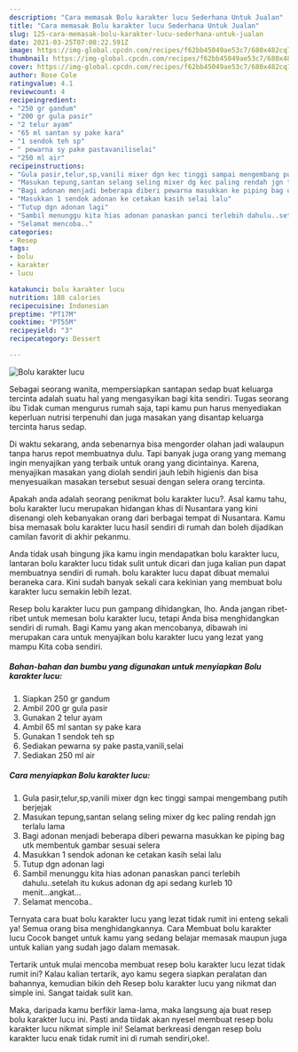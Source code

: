 ```yaml
---
description: "Cara memasak Bolu karakter lucu Sederhana Untuk Jualan"
title: "Cara memasak Bolu karakter lucu Sederhana Untuk Jualan"
slug: 125-cara-memasak-bolu-karakter-lucu-sederhana-untuk-jualan
date: 2021-03-25T07:08:22.591Z
image: https://img-global.cpcdn.com/recipes/f62bb45049ae53c7/680x482cq70/bolu-karakter-lucu-foto-resep-utama.jpg
thumbnail: https://img-global.cpcdn.com/recipes/f62bb45049ae53c7/680x482cq70/bolu-karakter-lucu-foto-resep-utama.jpg
cover: https://img-global.cpcdn.com/recipes/f62bb45049ae53c7/680x482cq70/bolu-karakter-lucu-foto-resep-utama.jpg
author: Rose Cole
ratingvalue: 4.1
reviewcount: 4
recipeingredient:
- "250 gr gandum"
- "200 gr gula pasir"
- "2 telur ayam"
- "65 ml santan sy pake kara"
- "1 sendok teh sp"
- " pewarna sy pake pastavaniliselai"
- "250 ml air"
recipeinstructions:
- "Gula pasir,telur,sp,vanili mixer dgn kec tinggi sampai mengembang putih berjejak"
- "Masukan tepung,santan selang seling mixer dg kec paling rendah jgn terlalu lama"
- "Bagi adonan menjadi beberapa diberi pewarna masukkan ke piping bag utk membentuk gambar sesuai selera"
- "Masukkan 1 sendok adonan ke cetakan kasih selai lalu"
- "Tutup dgn adonan lagi"
- "Sambil menunggu kita hias adonan panaskan panci terlebih dahulu..setelah itu kukus adonan dg api sedang kurleb 10 menit...angkat..."
- "Selamat mencoba.."
categories:
- Resep
tags:
- bolu
- karakter
- lucu

katakunci: bolu karakter lucu 
nutrition: 188 calories
recipecuisine: Indonesian
preptime: "PT17M"
cooktime: "PT55M"
recipeyield: "3"
recipecategory: Dessert

---
```



![Bolu karakter lucu](https://img-global.cpcdn.com/recipes/f62bb45049ae53c7/680x482cq70/bolu-karakter-lucu-foto-resep-utama.jpg)

Sebagai seorang wanita, mempersiapkan santapan sedap buat keluarga tercinta adalah suatu hal yang mengasyikan bagi kita sendiri. Tugas seorang ibu Tidak cuman mengurus rumah saja, tapi kamu pun harus menyediakan keperluan nutrisi terpenuhi dan juga masakan yang disantap keluarga tercinta harus sedap.

Di waktu  sekarang, anda sebenarnya bisa mengorder olahan jadi walaupun tanpa harus repot membuatnya dulu. Tapi banyak juga orang yang memang ingin menyajikan yang terbaik untuk orang yang dicintainya. Karena, menyajikan masakan yang diolah sendiri jauh lebih higienis dan bisa menyesuaikan masakan tersebut sesuai dengan selera orang tercinta. 



Apakah anda adalah seorang penikmat bolu karakter lucu?. Asal kamu tahu, bolu karakter lucu merupakan hidangan khas di Nusantara yang kini disenangi oleh kebanyakan orang dari berbagai tempat di Nusantara. Kamu bisa memasak bolu karakter lucu hasil sendiri di rumah dan boleh dijadikan camilan favorit di akhir pekanmu.

Anda tidak usah bingung jika kamu ingin mendapatkan bolu karakter lucu, lantaran bolu karakter lucu tidak sulit untuk dicari dan juga kalian pun dapat membuatnya sendiri di rumah. bolu karakter lucu dapat dibuat memalui beraneka cara. Kini sudah banyak sekali cara kekinian yang membuat bolu karakter lucu semakin lebih lezat.

Resep bolu karakter lucu pun gampang dihidangkan, lho. Anda jangan ribet-ribet untuk memesan bolu karakter lucu, tetapi Anda bisa menghidangkan sendiri di rumah. Bagi Kamu yang akan mencobanya, dibawah ini merupakan cara untuk menyajikan bolu karakter lucu yang lezat yang mampu Kita coba sendiri.

<!--inarticleads1-->

##### Bahan-bahan dan bumbu yang digunakan untuk menyiapkan Bolu karakter lucu:

1. Siapkan 250 gr gandum
1. Ambil 200 gr gula pasir
1. Gunakan 2 telur ayam
1. Ambil 65 ml santan sy pake kara
1. Gunakan 1 sendok teh sp
1. Sediakan  pewarna sy pake pasta,vanili,selai
1. Sediakan 250 ml air




<!--inarticleads2-->

##### Cara menyiapkan Bolu karakter lucu:

1. Gula pasir,telur,sp,vanili mixer dgn kec tinggi sampai mengembang putih berjejak
1. Masukan tepung,santan selang seling mixer dg kec paling rendah jgn terlalu lama
1. Bagi adonan menjadi beberapa diberi pewarna masukkan ke piping bag utk membentuk gambar sesuai selera
1. Masukkan 1 sendok adonan ke cetakan kasih selai lalu
1. Tutup dgn adonan lagi
1. Sambil menunggu kita hias adonan panaskan panci terlebih dahulu..setelah itu kukus adonan dg api sedang kurleb 10 menit...angkat...
1. Selamat mencoba..




Ternyata cara buat bolu karakter lucu yang lezat tidak rumit ini enteng sekali ya! Semua orang bisa menghidangkannya. Cara Membuat bolu karakter lucu Cocok banget untuk kamu yang sedang belajar memasak maupun juga untuk kalian yang sudah jago dalam memasak.

Tertarik untuk mulai mencoba membuat resep bolu karakter lucu lezat tidak rumit ini? Kalau kalian tertarik, ayo kamu segera siapkan peralatan dan bahannya, kemudian bikin deh Resep bolu karakter lucu yang nikmat dan simple ini. Sangat taidak sulit kan. 

Maka, daripada kamu berfikir lama-lama, maka langsung aja buat resep bolu karakter lucu ini. Pasti anda tiidak akan nyesel membuat resep bolu karakter lucu nikmat simple ini! Selamat berkreasi dengan resep bolu karakter lucu enak tidak rumit ini di rumah sendiri,oke!.

